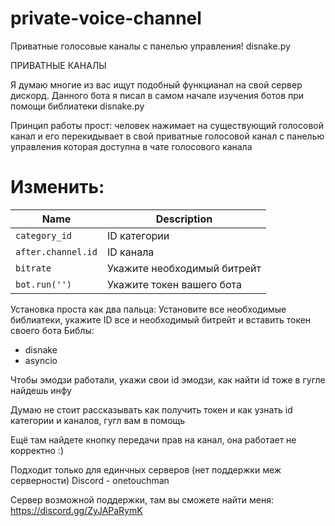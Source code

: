 # private-voice-channel
Приватные голосовые каналы с панелью управления! disnake.py


ПРИВАТНЫЕ КАНАЛЫ

Я думаю многие из вас ищут подобный функцианал на свой сервер дискорд. Данного бота я писал в самом начале изучения ботов при помощи библиатеки disnake.py

Принцип работы прост: человек нажимает на существующий голосовой канал и его перекидывает в свой приватные голосовой канал с панелью управления которая доступна в чате голосового канала



# Изменить:

| Name                | Description                      |
| ----------          | -------------------------------- |
| `category_id`       | ID категории                     |
| `after.channel.id`  | ID канала                        |
| `bitrate`           | Укажите необходимый битрейт      |
| `bot.run('')`       | Укажите токен вашего бота        |


Установка проста как два пальца:
Установите все необходимые библиатеки, укажите ID все и необходимый битрейт и вставить токен своего бота
Библы:
- disnake
- asyncio

Чтобы эмодзи работали, укажи свои id эмодзи, как найти id тоже в гугле найдешь инфу

Думаю не стоит рассказывать как получить токен и как узнать id категории и каналов, гугл вам в помощь

Ещё там найдете кнопку передачи прав на канал, она работает не корректно :)

Подходит только для единчных серверов (нет поддержки меж серверности) 
Discord - onetouchman

Сервер возможной поддержки, там вы сможете найти меня: https://discord.gg/ZyJAPaRymK
